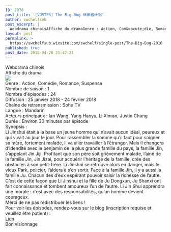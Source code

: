 ```yaml
---
ID: 2978
post_title: '[VOSTFR] The Big Bug 继承者计划'
author: swchelfsub
post_excerpt: |
  Webdrama chinoisAffiche du dramaGenre : Action, Com&eacute;die, Romance, SuspenseNombre de saison : 1Nombre d'&eacute;pisodes : 24Diffusion : 25 janvier 2018 - 24 f&eacute;vrier 2018Cha&icirc;ne de retransmission : Sohu TVLangue : MandarinActeurs principaux : Ian Wang, Yang Haoyu, Li Xinran, Justin ChungDur&eacute;e : Environ 30 minutes par &eacute;pisodeSynopsis :Li Jinshui &eacute;tait &agrave; la base un jeune homme qui n&rsquo;avait aucun id&eacute;al, peureux et qui vivait au jour le jour. Pour rassembler la somme qu&rsquo;il faut pour soigner sa m&egrave;re, fortement<img src="http://static.wixstatic.com/media/e6334c_499a5e7e9f6b4d9c8d6fa13d2b135fda~mv2.jpg/v1/fill/w_411%2Ch_617/e6334c_499a5e7e9f6b4d9c8d6fa13d2b135fda~mv2.jpg">
layout: post
permalink: >
  https://swchelfsub.wixsite.com/swchelf/single-post/The-Big-Bug-2018
published: true
post_date: 2018-04-28 21:47:21
---
```

<div><div>Webdrama chinois</div><div>Affiche du drama</div><img src="https://united-subs.dearclouds.com/wp-content/uploads/2018/04/a6c5da00b704de382ea348e6c6e55627-1.jpg"/><div>Genre : Action, Comédie, Romance, Suspense</div><div>Nombre de saison : 1</div><div>Nombre d'épisodes : 24</div><div>Diffusion : 25 janvier 2018 - 24 février 2018</div><div>Chaîne de retransmission : Sohu TV</div><div>Langue : Mandarin</div><div>Acteurs principaux : Ian Wang, Yang Haoyu, Li Xinran, Justin Chung</div><div>Durée : Environ 30 minutes par épisode</div><div>Synopsis :</div><div>Li Jinshui était à la base un jeune homme qui n’avait aucun idéal, peureux et qui vivait au jour le jour. Pour rassembler la somme qu’il faut pour soigner sa mère, fortement malade, il va aller travailler à l’étranger. Mais il changera d’idendité avec le benjamin de la plus grande famille du pays, la famille Jin, s’appelant Jin Jiji. Profitant que son père soit grièvement malade, l’ainé de la famille Jin, Jin Jizai, pour acquérir l’héritage de la famille, crée des obstacles à son petit-frère. Li Jinshui se retrouve alors en danger, mais le vieux Park, policier, l’aidera à s’en sortir. Face à la famille Jin, il y a aussi la famille Ju. Chacun des d’eux espérant pouvoir saisir la richesse de l’autre. C’est de cette façon que Li Jinshui et la fille de Ju Dongxun, Ju Shanxi ont fait connaissance et tombent amoureux l’un de l’autre. Li Jin Shui apprendra une morale : c’est avec des responsabilités, qu’un homme devient courageux.</div><div>Merci de ne pas redistribuer les liens !</div><div>Pour voir les épisodes, rendez-vous sur le blog (inscription requise et veuillez être patient) :</div><div><a href="http://swchelfsub.wordpress.com/2018/04/28/the-big-bug/">Lien</a></div><div>Bon visionnage</div></div>